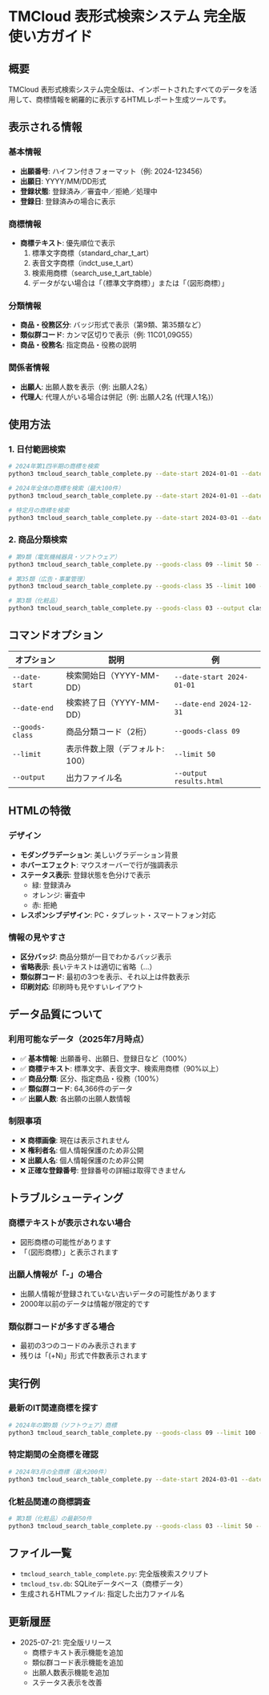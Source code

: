 # TMCloud 表形式検索システム 完全版 使い方ガイド

## 概要
TMCloud 表形式検索システム完全版は、インポートされたすべてのデータを活用して、商標情報を網羅的に表示するHTMLレポート生成ツールです。

## 表示される情報

### 基本情報
- **出願番号**: ハイフン付きフォーマット（例: 2024-123456）
- **出願日**: YYYY/MM/DD形式
- **登録状態**: 登録済み／審査中／拒絶／処理中
- **登録日**: 登録済みの場合に表示

### 商標情報
- **商標テキスト**: 優先順位で表示
  1. 標準文字商標（standard_char_t_art）
  2. 表音文字商標（indct_use_t_art）
  3. 検索用商標（search_use_t_art_table）
  4. データがない場合は「（標準文字商標）」または「（図形商標）」

### 分類情報
- **商品・役務区分**: バッジ形式で表示（第9類、第35類など）
- **類似群コード**: カンマ区切りで表示（例: 11C01,09G55）
- **商品・役務名**: 指定商品・役務の説明

### 関係者情報
- **出願人**: 出願人数を表示（例: 出願人2名）
- **代理人**: 代理人がいる場合は併記（例: 出願人2名 (代理人1名)）

## 使用方法

### 1. 日付範囲検索
```bash
# 2024年第1四半期の商標を検索
python3 tmcloud_search_table_complete.py --date-start 2024-01-01 --date-end 2024-03-31 --limit 50 --output 2024Q1_results.html

# 2024年全体の商標を検索（最大100件）
python3 tmcloud_search_table_complete.py --date-start 2024-01-01 --date-end 2024-12-31 --output 2024_all.html

# 特定月の商標を検索
python3 tmcloud_search_table_complete.py --date-start 2024-03-01 --date-end 2024-03-31 --limit 200 --output 2024_march.html
```

### 2. 商品分類検索
```bash
# 第9類（電気機械器具・ソフトウェア）
python3 tmcloud_search_table_complete.py --goods-class 09 --limit 50 --output class09_software.html

# 第35類（広告・事業管理）
python3 tmcloud_search_table_complete.py --goods-class 35 --limit 100 --output class35_business.html

# 第3類（化粧品）
python3 tmcloud_search_table_complete.py --goods-class 03 --output class03_cosmetics.html
```

## コマンドオプション

| オプション | 説明 | 例 |
|-----------|------|-----|
| `--date-start` | 検索開始日（YYYY-MM-DD） | `--date-start 2024-01-01` |
| `--date-end` | 検索終了日（YYYY-MM-DD） | `--date-end 2024-12-31` |
| `--goods-class` | 商品分類コード（2桁） | `--goods-class 09` |
| `--limit` | 表示件数上限（デフォルト: 100） | `--limit 50` |
| `--output` | 出力ファイル名 | `--output results.html` |

## HTMLの特徴

### デザイン
- **モダングラデーション**: 美しいグラデーション背景
- **ホバーエフェクト**: マウスオーバーで行が強調表示
- **ステータス表示**: 登録状態を色分けで表示
  - 緑: 登録済み
  - オレンジ: 審査中
  - 赤: 拒絶
- **レスポンシブデザイン**: PC・タブレット・スマートフォン対応

### 情報の見やすさ
- **区分バッジ**: 商品分類が一目でわかるバッジ表示
- **省略表示**: 長いテキストは適切に省略（...）
- **類似群コード**: 最初の3つを表示、それ以上は件数表示
- **印刷対応**: 印刷時も見やすいレイアウト

## データ品質について

### 利用可能なデータ（2025年7月時点）
- ✅ **基本情報**: 出願番号、出願日、登録日など（100%）
- ✅ **商標テキスト**: 標準文字、表音文字、検索用商標（90%以上）
- ✅ **商品分類**: 区分、指定商品・役務（100%）
- ✅ **類似群コード**: 64,366件のデータ
- ✅ **出願人数**: 各出願の出願人数情報

### 制限事項
- ❌ **商標画像**: 現在は表示されません
- ❌ **権利者名**: 個人情報保護のため非公開
- ❌ **出願人名**: 個人情報保護のため非公開
- ❌ **正確な登録番号**: 登録番号の詳細は取得できません

## トラブルシューティング

### 商標テキストが表示されない場合
- 図形商標の可能性があります
- 「（図形商標）」と表示されます

### 出願人情報が「-」の場合
- 出願人情報が登録されていない古いデータの可能性があります
- 2000年以前のデータは情報が限定的です

### 類似群コードが多すぎる場合
- 最初の3つのコードのみ表示されます
- 残りは「(+N)」形式で件数表示されます

## 実行例

### 最新のIT関連商標を探す
```bash
# 2024年の第9類（ソフトウェア）商標
python3 tmcloud_search_table_complete.py --goods-class 09 --limit 100 --output IT_trademarks_2024.html
```

### 特定期間の全商標を確認
```bash
# 2024年3月の全商標（最大200件）
python3 tmcloud_search_table_complete.py --date-start 2024-03-01 --date-end 2024-03-31 --limit 200 --output march_2024_all.html
```

### 化粧品関連の商標調査
```bash
# 第3類（化粧品）の最新50件
python3 tmcloud_search_table_complete.py --goods-class 03 --limit 50 --output cosmetics_latest.html
```

## ファイル一覧
- `tmcloud_search_table_complete.py`: 完全版検索スクリプト
- `tmcloud_tsv.db`: SQLiteデータベース（商標データ）
- 生成されるHTMLファイル: 指定した出力ファイル名

## 更新履歴
- 2025-07-21: 完全版リリース
  - 商標テキスト表示機能を追加
  - 類似群コード表示機能を追加
  - 出願人数表示機能を追加
  - ステータス表示を改善